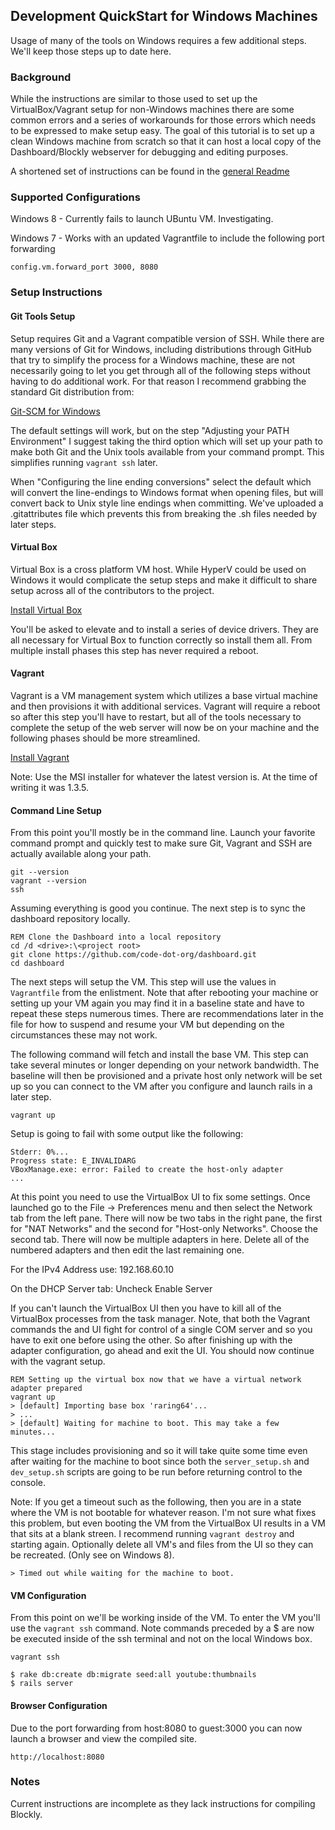 ## Development QuickStart for Windows Machines

Usage of many of the tools on Windows requires a few additional steps. We'll keep those steps up to date here.

### Background

While the instructions are similar to those used to set up the VirtualBox/Vagrant setup for non-Windows
machines there are some common errors and a series of workarounds for those errors which needs to be
expressed to make setup easy. The goal of this tutorial is to set up a clean Windows machine from scratch
so that it can host a local copy of the Dashboard/Blockly webserver for debugging and editing purposes.

A shortened set of instructions can be found in the [general Readme][1]

### Supported Configurations

Windows 8 - Currently fails to launch UBuntu VM. Investigating.

Windows 7 - Works with an updated Vagrantfile to include the following port forwarding

```
config.vm.forward_port 3000, 8080
```

### Setup Instructions

#### Git Tools Setup

Setup requires Git and a Vagrant compatible version of SSH. While there are many versions of Git for Windows,
including distributions through GitHub that try to simplify the process for a Windows machine, these are not
necessarily going to let you get through all of the following steps without having to do additional work. For
that reason I recommend grabbing the standard Git distribution from:

[Git-SCM for Windows][2]

The default settings will work, but on the step "Adjusting your PATH Environment" I suggest taking the third
option which will set up your path to make both Git and the Unix tools available from your command prompt.
This simplifies running `vagrant ssh` later.

When "Configuring the line ending conversions" select the default which will convert the line-endings to Windows
format when opening files, but will convert back to Unix style line endings when committing. We've uploaded
a .gitattributes file which prevents this from breaking the .sh files needed by later steps.

#### Virtual Box

Virtual Box is a cross platform VM host. While HyperV could be used on Windows it would complicate the setup
steps and make it difficult to share setup across all of the contributors to the project.

[Install Virtual Box](https://www.virtualbox.org/wiki/Downloads)

You'll be asked to elevate and to install a series of device drivers. They are all necessary for Virtual Box
to function correctly so install them all. From multiple install phases this step has never required a reboot.

#### Vagrant

Vagrant is a VM management system which utilizes a base virtual machine and then provisions it with additional
services. Vagrant will require a reboot so after this step you'll have to restart, but all of the tools
necessary to complete the setup of the web server will now be on your machine and the following phases should
be more streamlined.

[Install Vagrant](http://downloads.vagrantup.com/)

Note: Use the MSI installer for whatever the latest version is. At the time of writing it was 1.3.5.

#### Command Line Setup

From this point you'll mostly be in the command line. Launch your favorite command prompt and quickly test to make
sure Git, Vagrant and SSH are actually available along your path.

```
git --version
vagrant --version
ssh
```

Assuming everything is good you continue. The next step is to sync the dashboard repository locally.

```
REM Clone the Dashboard into a local repository
cd /d <drive>:\<project root>
git clone https://github.com/code-dot-org/dashboard.git
cd dashboard
```

The next steps will setup the VM. This step will use the values in `Vagrantfile` from the enlistment. Note
that after rebooting your machine or setting up your VM again you may find it in a baseline state and have
to repeat these steps numerous times. There are recommendations later in the file for how to suspend and resume
your VM but depending on the circumstances these may not work.

The following command will fetch and install the base VM. This step can take several minutes or longer
depending on your network bandwidth. The baseline will then be provisioned and a private host only network
will be set up so you can connect to the VM after you configure and launch rails in a later step.

```
vagrant up
```

Setup is going to fail with some output like the following:

```
Stderr: 0%...
Progress state: E_INVALIDARG
VBoxManage.exe: error: Failed to create the host-only adapter
...
```

At this point you need to use the VirtualBox UI to fix some settings. Once launched go to the File -> Preferences
menu and then select the Network tab from the left pane. There will now be two tabs in the right pane, the
first for "NAT Networks" and the second for "Host-only Networks". Choose the second tab. There will now be multiple
adapters in here. Delete all of the numbered adapters and then edit the last remaining one.

For the IPv4 Address use: 192.168.60.10

On the DHCP Server tab: Uncheck Enable Server

If you can't launch the VirtualBox UI then you have to kill all of the VirtualBox processes from the task manager.
Note, that both the Vagrant commands the and UI fight for control of a single COM server and so you have to exit
one before using the other. So after finishing up with the adapter configuration, go ahead and exit the UI. You
should now continue with the vagrant setup.

```
REM Setting up the virtual box now that we have a virtual network adapter prepared
vagrant up
> [default] Importing base box 'raring64'...
> ...
> [default] Waiting for machine to boot. This may take a few minutes...
```

This stage includes provisioning and so it will take quite some time even after waiting for the machine to boot
since both the `server_setup.sh` and `dev_setup.sh` scripts are going to be run before returning control to the
console.

Note: If you get a timeout such as the following, then you are in a state where the VM is not bootable for
whatever reason. I'm not sure what fixes this problem, but even booting the VM from the VirtualBox UI results
in a VM that sits at a blank streen. I recommend running `vagrant destroy` and starting again. Optionally
delete all VM's and files from the UI so they can be recreated. (Only see on Windows 8).

```
> Timed out while waiting for the machine to boot.
```

#### VM Configuration

From this point on we'll be working inside of the VM. To enter the VM you'll use the `vagrant ssh` command. Note
commands preceded by a $ are now be executed inside of the ssh terminal and not on the local Windows box.

```
vagrant ssh

$ rake db:create db:migrate seed:all youtube:thumbnails
$ rails server
```

#### Browser Configuration

Due to the port forwarding from host:8080 to guest:3000 you can now launch a browser and view the compiled site.

```
http://localhost:8080
```

### Notes

Current instructions are incomplete as they lack instructions for compiling Blockly.

[1]: https://github.com/code-dot-org/dashboard/blob/master/README.md
[2]: http://www.git-scm.com/download/win
